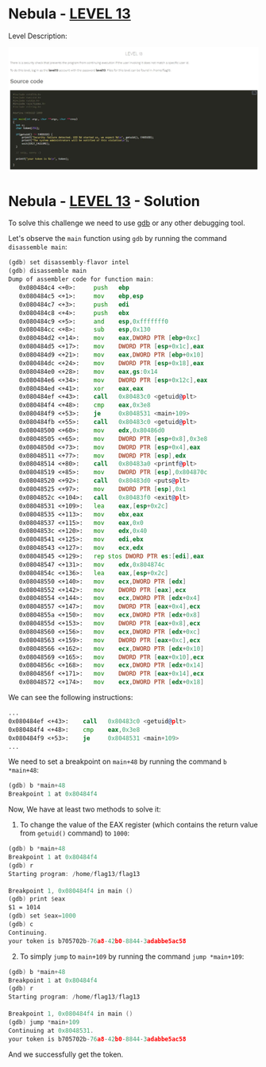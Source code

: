 # Nebula - [LEVEL 13](https://exploit.education/nebula/level-13/)

Level Description:

![level.JPG](images/level.JPG)


# Nebula - [LEVEL 13](https://exploit.education/nebula/level-13/) - Solution

To solve this challenge we need to use [gdb](https://en.wikipedia.org/wiki/GNU_Debugger) or any other debugging tool.

Let's observe the ```main``` function using ```gdb``` by running the command ```disassemble main```:
```asm
(gdb) set disassembly-flavor intel
(gdb) disassemble main
Dump of assembler code for function main:
   0x080484c4 <+0>:     push   ebp
   0x080484c5 <+1>:     mov    ebp,esp
   0x080484c7 <+3>:     push   edi
   0x080484c8 <+4>:     push   ebx
   0x080484c9 <+5>:     and    esp,0xfffffff0
   0x080484cc <+8>:     sub    esp,0x130
   0x080484d2 <+14>:    mov    eax,DWORD PTR [ebp+0xc]
   0x080484d5 <+17>:    mov    DWORD PTR [esp+0x1c],eax
   0x080484d9 <+21>:    mov    eax,DWORD PTR [ebp+0x10]
   0x080484dc <+24>:    mov    DWORD PTR [esp+0x18],eax
   0x080484e0 <+28>:    mov    eax,gs:0x14
   0x080484e6 <+34>:    mov    DWORD PTR [esp+0x12c],eax
   0x080484ed <+41>:    xor    eax,eax
   0x080484ef <+43>:    call   0x80483c0 <getuid@plt>
   0x080484f4 <+48>:    cmp    eax,0x3e8
   0x080484f9 <+53>:    je     0x8048531 <main+109>
   0x080484fb <+55>:    call   0x80483c0 <getuid@plt>
   0x08048500 <+60>:    mov    edx,0x80486d0
   0x08048505 <+65>:    mov    DWORD PTR [esp+0x8],0x3e8
   0x0804850d <+73>:    mov    DWORD PTR [esp+0x4],eax
   0x08048511 <+77>:    mov    DWORD PTR [esp],edx
   0x08048514 <+80>:    call   0x80483a0 <printf@plt>
   0x08048519 <+85>:    mov    DWORD PTR [esp],0x804870c
   0x08048520 <+92>:    call   0x80483d0 <puts@plt>
   0x08048525 <+97>:    mov    DWORD PTR [esp],0x1
   0x0804852c <+104>:   call   0x80483f0 <exit@plt>
   0x08048531 <+109>:   lea    eax,[esp+0x2c]
   0x08048535 <+113>:   mov    ebx,eax
   0x08048537 <+115>:   mov    eax,0x0
   0x0804853c <+120>:   mov    edx,0x40
   0x08048541 <+125>:   mov    edi,ebx
   0x08048543 <+127>:   mov    ecx,edx
   0x08048545 <+129>:   rep stos DWORD PTR es:[edi],eax
   0x08048547 <+131>:   mov    edx,0x804874c
   0x0804854c <+136>:   lea    eax,[esp+0x2c]
   0x08048550 <+140>:   mov    ecx,DWORD PTR [edx]
   0x08048552 <+142>:   mov    DWORD PTR [eax],ecx
   0x08048554 <+144>:   mov    ecx,DWORD PTR [edx+0x4]
   0x08048557 <+147>:   mov    DWORD PTR [eax+0x4],ecx
   0x0804855a <+150>:   mov    ecx,DWORD PTR [edx+0x8]
   0x0804855d <+153>:   mov    DWORD PTR [eax+0x8],ecx
   0x08048560 <+156>:   mov    ecx,DWORD PTR [edx+0xc]
   0x08048563 <+159>:   mov    DWORD PTR [eax+0xc],ecx
   0x08048566 <+162>:   mov    ecx,DWORD PTR [edx+0x10]
   0x08048569 <+165>:   mov    DWORD PTR [eax+0x10],ecx
   0x0804856c <+168>:   mov    ecx,DWORD PTR [edx+0x14]
   0x0804856f <+171>:   mov    DWORD PTR [eax+0x14],ecx
   0x08048572 <+174>:   mov    ecx,DWORD PTR [edx+0x18]
```

We can see the following instructions:
```asm
...
0x080484ef <+43>:    call   0x80483c0 <getuid@plt>
0x080484f4 <+48>:    cmp    eax,0x3e8
0x080484f9 <+53>:    je     0x8048531 <main+109>
...
```

We need to set a breakpoint on ```main+48``` by running the command ```b *main+48```:
```asm
(gdb) b *main+48
Breakpoint 1 at 0x80484f4
```

Now, We have at least two methods to solve it:
1. To change the value of the EAX register (which contains the return value from ```getuid()``` command) to ```1000```:
```asm
(gdb) b *main+48
Breakpoint 1 at 0x80484f4
(gdb) r
Starting program: /home/flag13/flag13

Breakpoint 1, 0x080484f4 in main ()
(gdb) print $eax
$1 = 1014
(gdb) set $eax=1000
(gdb) c
Continuing.
your token is b705702b-76a8-42b0-8844-3adabbe5ac58
```

2. To simply ```jump``` to ```main+109``` by running the command ```jump *main+109```:
```asm
(gdb) b *main+48
Breakpoint 1 at 0x80484f4
(gdb) r
Starting program: /home/flag13/flag13

Breakpoint 1, 0x080484f4 in main ()
(gdb) jump *main+109
Continuing at 0x8048531.
your token is b705702b-76a8-42b0-8844-3adabbe5ac58
```

And we successfully get the token.